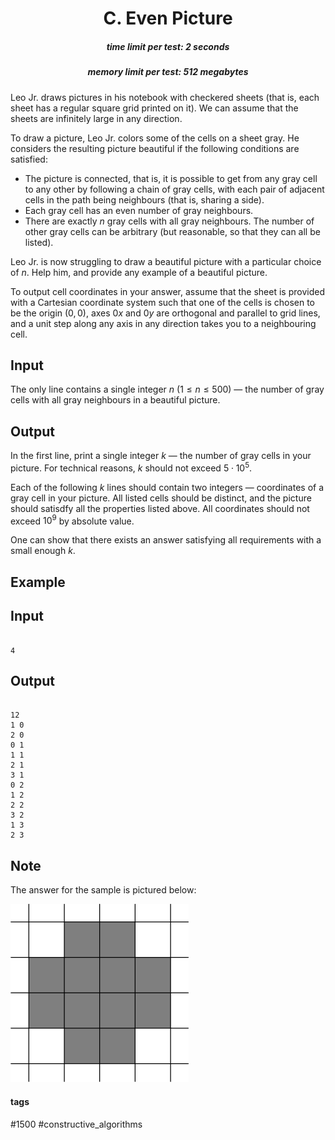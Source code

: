 <h1 style='text-align: center;'> C. Even Picture</h1>

<h5 style='text-align: center;'>time limit per test: 2 seconds</h5>
<h5 style='text-align: center;'>memory limit per test: 512 megabytes</h5>

Leo Jr. draws pictures in his notebook with checkered sheets (that is, each sheet has a regular square grid printed on it). We can assume that the sheets are infinitely large in any direction.

To draw a picture, Leo Jr. colors some of the cells on a sheet gray. He considers the resulting picture beautiful if the following conditions are satisfied:

* The picture is connected, that is, it is possible to get from any gray cell to any other by following a chain of gray cells, with each pair of adjacent cells in the path being neighbours (that is, sharing a side).
* Each gray cell has an even number of gray neighbours.
* There are exactly $n$ gray cells with all gray neighbours. The number of other gray cells can be arbitrary (but reasonable, so that they can all be listed).

Leo Jr. is now struggling to draw a beautiful picture with a particular choice of $n$. Help him, and provide any example of a beautiful picture.

To output cell coordinates in your answer, assume that the sheet is provided with a Cartesian coordinate system such that one of the cells is chosen to be the origin $(0, 0)$, axes $0x$ and $0y$ are orthogonal and parallel to grid lines, and a unit step along any axis in any direction takes you to a neighbouring cell.

## Input

The only line contains a single integer $n$ ($1 \leq n \leq 500$) — the number of gray cells with all gray neighbours in a beautiful picture.

## Output

In the first line, print a single integer $k$ — the number of gray cells in your picture. For technical reasons, $k$ should not exceed $5 \cdot 10^5$.

Each of the following $k$ lines should contain two integers — coordinates of a gray cell in your picture. All listed cells should be distinct, and the picture should satisdfy all the properties listed above. All coordinates should not exceed $10^9$ by absolute value.

One can show that there exists an answer satisfying all requirements with a small enough $k$.

## Example

## Input


```

4

```
## Output


```

12
1 0
2 0
0 1
1 1
2 1
3 1
0 2
1 2
2 2
3 2
1 3
2 3

```
## Note

The answer for the sample is pictured below:

 ![](images/32d3333414209636f4bf5f77aeae92fca88b7155.png) 

#### tags 

#1500 #constructive_algorithms 